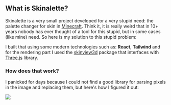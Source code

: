 ## What is Skinalette?
Skinalette is a very small project developed for a very stupid need: the palette changer for skin in [Minecraft](https://www.minecraft.net/ "Minecraft"). Think it, it is really weird that in 10+ years nobody has ever thought of a tool for this stupid, but in some cases (like mine) need. So here is my solution to this stupid problem:

I built that using some modern technologies such as: **React**, **Tailwind** and for the rendering part I used the [skinview3d](https://github.com/bs-community/skinview3d "skinview3d") package that interfaces with [Three.js](https://threejs.org/ "Three.js") library.

### How does that work?

I panicked for days because I could not find a good library for parsing pixels in the image and replacing them, but here's how I figured it out:

![](https://i.imgur.com/GyUCLl0.png)